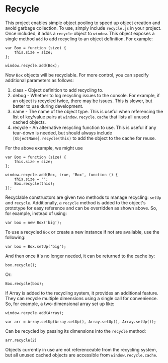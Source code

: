 # Recycle #

This project enables simple object pooling to speed up object creation and avoid garbage collection. To use, simply include `recycle.js` in your project. Once included, it adds a `recycle` object to `window`. This object exposes a single method `add` to add recycling to an object definition. For example:

    var Box = function (size) {
        this.size = size;
    };

    window.recycle.add(Box);

Now `Box` objects will be recyclable. For more control, you can specify additional parameters as follows:

1. class - Object definition to add recycling to.
2. debug - Whether to log recycling issues to the console. For example, if an object is recycled twice, there may be issues. This is slower, but better to use during development.
3. name - The name of the object type. This is useful when referencing the list of key/value pairs at `window.recycle.cache` that lists all unused cached objects.
4. recycle - An alternative recycling function to use. This is useful if any tear-down is needed, but should always include `[ObjectName].recycle(this)` to add the object to the cache for reuse.

For the above example, we might use 

    var Box = function (size) {
        this.size = size;
    };

    window.recycle.add(Box, true, 'Box', function () {
        this.size = '';
        Box.recycle(this);
    });

Recyclable constructors are given two methods to manage recycling: `setUp` and `recycle`. Additionally, a `recycle` method is added to the object's prototype for easy reference and can be overridden as shown above. So, for example, instead of using:

    var box = new Box('big');

To use a recycled `Box` or create a new instance if not are available, use the following:

    var box = Box.setUp('big');

And then once it's no longer needed, it can be returned to the cache by:

    box.recycle();

Or:

    Box.recycle(box);

If Array is added to the recycling system, it provides an additional feature. They can recycle multiple dimensions using a single call for convenience. So, for example, a two-dimensional array set up like:

    window.recycle.add(Array);

    var arr = Array.setUp(Array.setUp(), Array.setUp(), Array.setUp());

Can be recycled by passing its dimensions into the `recycle` method:

    arr.recycle(2)

Objects currently in use are not referenceable from the recycling system, but all unused cached objects are accessible from `window.recycle.cache`.
